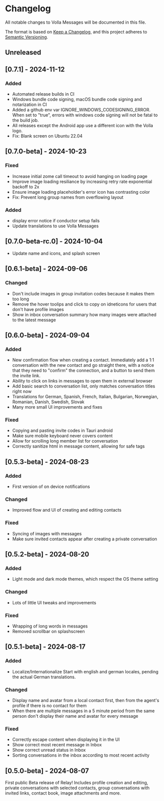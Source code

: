 # Changelog
All notable changes to Volla Messages will be documented in this file.

The format is based on [Keep a Changelog](https://keepachangelog.com/en/1.0.0/),
and this project adheres to [Semantic Versioning](https://semver.org/spec/v2.0.0.html).

## Unreleased

## [0.7.1] - 2024-11-12

### Added
- Automated release builds in CI
- Windows bundle code signing, macOS bundle code signing and notarization in CI
- Added a github env var IGNORE_WINDOWS_CODESIGNING_ERROR. When set to "true", errors with windows code signing will not be fatal to the build job.
- All releases except the Android app use a different icon with the Volla logo.
- Fix: Blank screen on Ubuntu 22.04

## [0.7.0-beta] - 2024-10-23

### Fixed
- Increase initial zome call timeout to avoid hanging on loading page
- Improve image loading resiliance by increasing retry rate exponential backoff to 2x
- Ensure image loading placeholder's error icon has contrasting color
- Fix: Prevent long group names from overflowing layout

### Added
- display error notice if conductor setup fails
- Update translations to use Volla Messages

## [0.7.0-beta-rc.0] - 2024-10-04

- Update name and icons, and splash screen

## [0.6.1-beta] - 2024-09-06

### Changed
- Don't include images in group invitation codes because it makes them too long
- Remove the hover toolips and click to copy on idneticons for users that don't have profile images
- Show in inbox conversation summary how many images were attached to the latest message

## [0.6.0-beta] - 2024-09-04

### Added
- New confirmation flow when creating a contact. Immediately add a 1:1 conversation with the new contact and go straight there, with a notice that they need to "confirm" the connection, and a button to send them the invite link.
- Ability to click on links in messages to open them in external browser
- Add basic search to conversation list, only matches conversation titles right now
- Translations for German, Spanish, French, Italian, Bulgarian, Norwegian, Romanian, Danish, Swedish, Slovak
- Many more small UI improvements and fixes

### Fixed
- Copying and pasting invite codes in Tauri android
- Make sure mobile keyboard never covers content
- Allow for scrolling long member list for conversation
- Correctly sanitize html in message content, allowing for safe tags

## [0.5.3-beta] - 2024-08-23

### Added
- First version of on device notifications

### Changed
- Improved flow and UI of creating and editing contacts

### Fixed
- Syncing of images with messages
- Make sure invited contacts appear after creating a private conversation

## [0.5.2-beta] - 2024-08-20

### Added
- Light mode and dark mode themes, which respect the OS theme setting

### Changed
- Lots of little UI tweaks and improvements

### Fixed
- Wrapping of long words in messages
- Removed scrollbar on splashscreen

## [0.5.1-beta] - 2024-08-17

### Added
- Localize/Internationalize  Start with english and german locales, pending the actual German translations.

### Changed
- Display name and avatar from a local contact first, then from the agent's profile if there is no contact for them
- When there are multiple messages in a 5 minute period from the same person don't display their name and avatar for every message

### Fixed
- Correctly escape content when displaying it in the UI
- Show correct most recent message in Inbox
- Show correct unread status in Inbox
- Sorting conversations in the inbox according to most recent activity

## [0.5.0-beta] - 2024-08-07
First public Beta release of Relay! Includes profile creation and editing, private conversations with selected contacts, group conversations with invited links, contact book, image attachments and more.